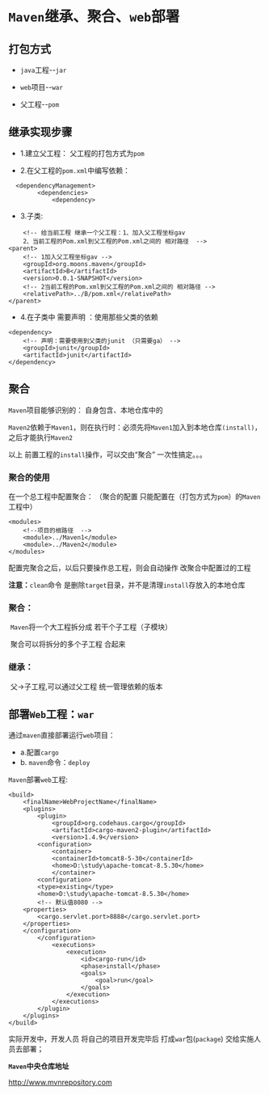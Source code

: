 # `Maven`继承、聚合、`web`部署



## 打包方式
- `java`工程--`jar`

- `web`项目--`war`

- 父工程--`pom`


## 继承实现步骤

- 1.建立父工程： 父工程的打包方式为`pom `

- 2.在父工程的`pom.xml`中编写依赖：

```
  <dependencyManagement>
    	<dependencies>
    		<dependency>
```

- 3.子类:

```
    <!-- 给当前工程 继承一个父工程：1、加入父工程坐标gav   
    2、当前工程的Pom.xml到父工程的Pom.xml之间的 相对路径  -->
<parent>
	<!-- 1加入父工程坐标gav -->
	<groupId>org.moons.maven</groupId>
	<artifactId>B</artifactId>
	<version>0.0.1-SNAPSHOT</version>
	<!-- 2当前工程的Pom.xml到父工程的Pom.xml之间的 相对路径 --> 
	<relativePath>../B/pom.xml</relativePath>
</parent>
```

- 4.在子类中 需要声明 ：使用那些父类的依赖

```
<dependency>
	<!-- 声明：需要使用到父类的junit （只需要ga） -->
	<groupId>junit</groupId>
	<artifactId>junit</artifactId>
</dependency>
```



## 聚合



`Maven`项目能够识别的： 自身包含、本地仓库中的

`Maven2`依赖于`Maven1`，则在执行时：必须先将`Maven1`加入到本地仓库`(install)`，之后才能执行`Maven2`

以上 前置工程的`install`操作，可以交由“聚合” 一次性搞定。。。

### 聚合的使用

在一个总工程中配置聚合： （聚合的配置 只能配置在（打包方式为`pom`）的`Maven`工程中）

```
<modules>
	<!--项目的根路径  -->
	<module>../Maven1</module>
	<module>../Maven2</module>
</modules>
```
配置完聚合之后，以后只要操作总工程，则会自动操作 改聚合中配置过的工程

**注意：**`clean`命令 是删除`target`目录，并不是清理`install`存放入的本地仓库

### 聚合：



​	`Maven`将一个大工程拆分成 若干个子工程（子模块）

​	聚合可以将拆分的多个子工程 合起来

### 继承：
​	父->子工程,可以通过父工程  统一管理依赖的版本



## 部署`Web`工程：`war`

通过`maven`直接部署运行`web`项目：

- a.配置`cargo`
- b. `maven`命令：`deploy`

`Maven`部署`web`工程:

```
<build>	
	<finalName>WebProjectName</finalName>
	<plugins>
		<plugin>
			<groupId>org.codehaus.cargo</groupId>
			<artifactId>cargo-maven2-plugin</artifactId>
			<version>1.4.9</version>
		<configuration>
			<container>
			<containerId>tomcat8-5-30</containerId>
			<home>D:\study\apache-tomcat-8.5.30</home>
			</container>
		<configuration>
		<type>existing</type>
		<home>D:\study\apache-tomcat-8.5.30</home>
		<!-- 默认值8080 -->
	<properties>
		<cargo.servlet.port>8888</cargo.servlet.port>
	</properties>
	</configuration>
		</configuration>
			<executions>  
				<execution>  
					<id>cargo-run</id>  
					<phase>install</phase>  
					<goals>  
						<goal>run</goal>  
					</goals>  
				</execution>  
			</executions>
		</plugin>
	</plugins>
</build>
```



实际开发中，开发人员 将自己的项目开发完毕后  打成`war`包(`package`) 交给实施人员去部署；



**`Maven`中央仓库地址**

http://www.mvnrepository.com





